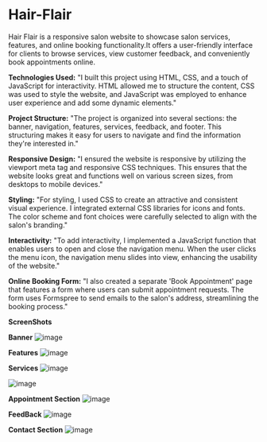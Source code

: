 # Hair-Flair

 Hair Flair is a responsive salon website to showcase salon services, features, and online booking functionality.It offers a user-friendly interface for clients to browse services, view customer feedback, and conveniently book appointments online.

**Technologies Used:**
"I built this project using HTML, CSS, and a touch of JavaScript for interactivity. HTML allowed me to structure the content, CSS was used to style the website, and JavaScript was employed to enhance user experience and add some dynamic elements."

**Project Structure:**
"The project is organized into several sections: the banner, navigation, features, services, feedback, and footer. This structuring makes it easy for users to navigate and find the information they're interested in."

**Responsive Design:**
"I ensured the website is responsive by utilizing the viewport meta tag and responsive CSS techniques. This ensures that the website looks great and functions well on various screen sizes, from desktops to mobile devices."

**Styling:**
"For styling, I used CSS to create an attractive and consistent visual experience. I integrated external CSS libraries for icons and fonts. The color scheme and font choices were carefully selected to align with the salon's branding."

**Interactivity:**
"To add interactivity, I implemented a JavaScript function that enables users to open and close the navigation menu. When the user clicks the menu icon, the navigation menu slides into view, enhancing the usability of the website."

**Online Booking Form:**
"I also created a separate 'Book Appointment' page that features a form where users can submit appointment requests. The form uses Formspree to send emails to the salon's address, streamlining the booking process."

**ScreenShots**

**Banner**
![image](https://github.com/nishad6112/Hair-Flair/assets/91268115/2c50bfd3-fcd0-4780-928b-dfb6d28b22a0)


**Features**
![image](https://github.com/nishad6112/Hair-Flair/assets/91268115/1165dc4d-9e38-4132-8046-c193fd4bbcb1)


**Services**
![image](https://github.com/nishad6112/Hair-Flair/assets/91268115/f83f675d-e38e-4530-9622-ab417029e723)

![image](https://github.com/nishad6112/Hair-Flair/assets/91268115/18c04ccc-3f50-41a5-b5bc-c198f8200717)

**Appointment Section**
![image](https://github.com/nishad6112/Hair-Flair/assets/91268115/dd886ff3-f45f-4924-a029-2e675d61f555)


**FeedBack**
![image](https://github.com/nishad6112/Hair-Flair/assets/91268115/0d4734bc-5d97-4fe8-9e8a-466e618c7e17)


**Contact Section**
![image](https://github.com/nishad6112/Hair-Flair/assets/91268115/4fe72ed2-1922-4419-bf68-a316dd0e5d13)




